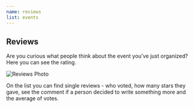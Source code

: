 ```yaml
---
name: reviews
list: events
---
```

<section>

## Reviews

Are you curious what people think about the event you've just organized? Here you can see the rating.

![Reviews Photo](/images/reviews-new.svg)

On the list you can find single reviews - who voted, how many stars they gave, see the comment if a person decided to write something more and the average of votes.
</section>
